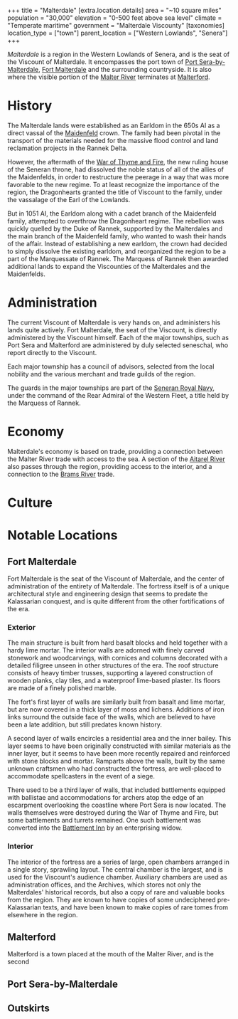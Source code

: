 +++
title = "Malterdale"
[extra.location.details]
area = "~10 square miles"
population = "30,000"
elevation = "0-500 feet above sea level"
climate = "Temperate maritime"
government = "Malterdale Viscounty"
[taxonomies]
location_type = ["town"]
parent_location = ["Western Lowlands", "Senera"]
+++

_Malterdale_ is a region in the Western Lowlands of Senera, and is the seat of
the Viscount of Malterdale. It encompasses the port town of
[Port Sera-by-Malterdale](@/locations/port-sera-by-malterdale.md),
[Fort Malterdale](@/locations/fort-malterdale.md) and the surrounding
countryside. It is also where the visible portion of the
[Malter River](@/locations/malter-river.md) terminates at
[Malterford](@/locations/malterford.md).

# History

The Malterdale lands were established as an Earldom in the 650s AI as a direct
vassal of the [Maidenfeld](@/families/maidenfeld.md) crown. The family had been
pivotal in the transport of the materials needed for the massive flood control
and land reclamation projects in the Rannek Delta.

However, the aftermath of the
[War of Thyme and Fire](@/events/war-of-thyme-and-fire.md), the new ruling house
of the Seneran throne, had dissolved the noble status of all of the allies of
the Maidenfelds, in order to restructure the peerage in a way that was more
favorable to the new regime. To at least recognize the importance of the region,
the Dragonhearts granted the title of Viscount to the family, under the
vassalage of the Earl of the Lowlands.

But in 1051 AI, the Earldom along with a cadet branch of the Maidenfeld family,
attempted to overthrow the Dragonheart regime. The rebellion was quickly quelled
by the Duke of Rannek, supported by the Malterdales and the main branch of the
Maidenfeld family, who wanted to wash their hands of the affair. Instead of
establishing a new earldom, the crown had decided to simply dissolve the
existing earldom, and reorganized the region to be a part of the Marquessate of
Rannek. The Marquess of Rannek then awarded additional lands to expand the
Viscounties of the Malterdales and the Maidenfelds.

# Administration

The current Viscount of Malterdale is very hands on, and administers his lands
quite actively. Fort Malterdale, the seat of the Viscount, is directly
administered by the Viscount himself. Each of the major townships, such as Port
Sera and Malterford are administered by duly selected seneschal, who report
directly to the Viscount.

Each major township has a council of advisors, selected from the local nobility
and the various merchant and trade guilds of the region.

The guards in the major townships are part of the
[Seneran Royal Navy](@/organizations/seneran-royal-navy.md), under the command
of the Rear Admiral of the Western Fleet, a title held by the Marquess of
Rannek.

# Economy

Malterdale's economy is based on trade, providing a connection between the
Malter River trade with access to the sea. A section of the
[Aitarel River](@/locations/aitarel-river.md) also passes through the region,
providing access to the interior, and a connection to the
[Brams River](@/locations/brams-river.md) trade.

# Culture

# Notable Locations

## Fort Malterdale

Fort Malterdale is the seat of the Viscount of Malterdale, and the center of
administration of the entirety of Malterdale. The fortress itself is of a unique
architectural style and engineering design that seems to predate the Kalassarian
conquest, and is quite different from the other fortifications of the era.

### Exterior

The main structure is built from hard basalt blocks and held together with a
hardy lime mortar. The interior walls are adorned with finely carved stonework
and woodcarvings, with cornices and columns decorated with a detailed filigree
unseen in other structures of the era. The roof structure consists of heavy
timber trusses, supporting a layered construction of wooden planks, clay tiles,
and a waterproof lime-based plaster. Its floors are made of a finely polished
marble.

The fort's first layer of walls are similarly built from basalt and lime mortar,
but are now covered in a thick layer of moss and lichens. Additions of iron
links surround the outside face of the walls, which are believed to have been a
late addition, but still predates known history.

A second layer of walls encircles a residential area and the inner bailey. This
layer seems to have been originally constructed with similar materials as the
inner layer, but it seems to have been more recently repaired and reinforced
with stone blocks and mortar. Ramparts above the walls, built by the same
unknown craftsmen who had constructed the fortress, are well-placed to
accommodate spellcasters in the event of a siege.

There used to be a third layer of walls, that included battlements equipped with
ballistae and accommodations for archers atop the edge of an escarpment
overlooking the coastline where Port Sera is now located. The walls themselves
were destroyed during the War of Thyme and Fire, but some battlements and
turrets remained. One such battlement was converted into the
[Battlement Inn](@/locations/battlement-inn.md) by an enterprising widow.

### Interior

The interior of the fortress are a series of large, open chambers arranged in a
single story, sprawling layout. The central chamber is the largest, and is used
for the Viscount's audience chamber. Auxiliary chambers are used as
administration offices, and the Archives, which stores not only the Malterdales'
historical records, but also a copy of rare and valuable books from the region.
They are known to have copies of some undeciphered pre-Kalassarian texts, and
have been known to make copies of rare tomes from elsewhere in the region.

## Malterford

Malterford is a town placed at the mouth of the Malter River, and is the second

## Port Sera-by-Malterdale

## Outskirts
